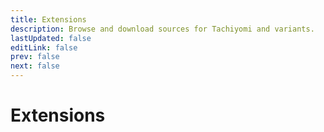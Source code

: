 ```yaml
---
title: Extensions
description: Browse and download sources for Tachiyomi and variants.
lastUpdated: false
editLink: false
prev: false
next: false
---
```


<script setup lang="ts">
  import AddRepoButton from "../.vitepress/theme/components/AddRepoButton.vue";
  import ExtensionsWrapper from "../.vitepress/theme/components/Extensions/ExtensionsWrapper.vue";
</script>

# Extensions

<AddRepoButton />

<ExtensionsWrapper />